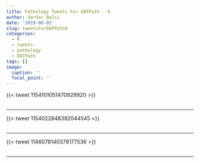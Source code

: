 ```yaml
---
title: Pathology Tweets For ENTPath - 9
author: Serdar Balci
date: '2019-08-02'
slug: tweetsForENTPath9
categories:
  - R
  - tweets
  - pathology
  - ENTPath
tags: []
image:
  caption: ''
  focal_point: ''
---
```



{{< tweet 1154101051470929920 >}}
<br>
<br>
<hr>
{{< tweet 1154022848392044545 >}}
<br>
<br>
<hr>
{{< tweet 1146078140378177536 >}}
<br>
<br>
<hr>
